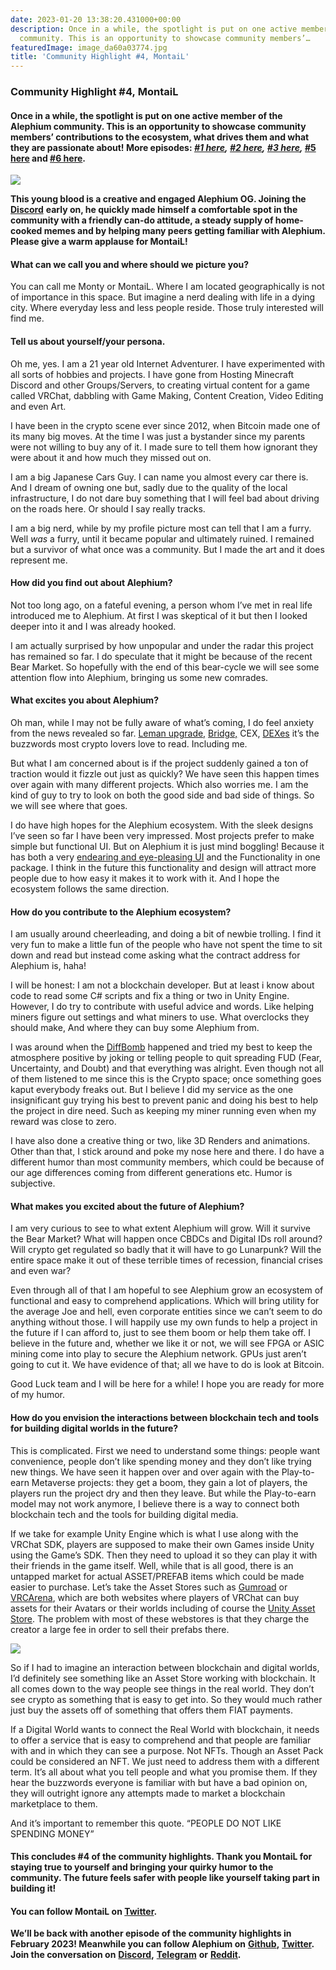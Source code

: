 ```yaml
---
date: 2023-01-20 13:38:20.431000+00:00
description: Once in a while, the spotlight is put on one active member of the Alephium
  community. This is an opportunity to showcase community members’…
featuredImage: image_da60a03774.jpg
title: 'Community Highlight #4, MontaiL'
---
```


### Community Highlight \#4, MontaiL

#### Once in a while, the spotlight is put on one active member of the Alephium community. This is an opportunity to showcase community members’ contributions to the ecosystem, what drives them and what they are passionate about! More episodes: <a href="https://medium.com/@alephium/community-highlight-wilhelm-k%C3%A4llstr%C3%B6m-aka-oracleuggla-81d3938c5692" class="markup--anchor markup--h4-anchor" data-href="https://medium.com/@alephium/community-highlight-wilhelm-k%C3%A4llstr%C3%B6m-aka-oracleuggla-81d3938c5692" target="_blank"><em>#1 here</em></a>_,_ <a href="https://medium.com/@alephium/community-highlight-cgi-bin-c102cc106f19" class="markup--anchor markup--h4-anchor" data-href="https://medium.com/@alephium/community-highlight-cgi-bin-c102cc106f19" target="_blank"><em>#2 here</em></a>_,_ <a href="https://medium.com/@alephium/community-highlight-3-digdug-48a7ec868504" class="markup--anchor markup--h4-anchor" data-href="https://medium.com/@alephium/community-highlight-3-digdug-48a7ec868504" target="_blank"><em>#3 here</em></a>_,_ <a href="https://medium.com/@alephium/community-highlight-5-txn-71c4fd76ffe8" class="markup--anchor markup--h4-anchor" data-href="https://medium.com/@alephium/community-highlight-5-txn-71c4fd76ffe8" rel="noopener" target="_blank">#5 here</a> and <a href="https://medium.com/@alephium/community-highlight-6-waldi-zkit-beats-37af1f6df3b8" class="markup--anchor markup--h4-anchor" data-href="https://medium.com/@alephium/community-highlight-6-waldi-zkit-beats-37af1f6df3b8" rel="noopener" target="_blank">#6 here</a>.

![](image_da60a03774.jpg)

**This young blood is a creative and engaged Alephium OG. Joining the** <a href="https://alephium.org/discord" class="markup--anchor markup--p-anchor" data-href="https://alephium.org/discord" rel="noopener" target="_blank"><strong>Discord</strong></a> **early on, he quickly made himself a comfortable spot in the community with a friendly can-do attitude, a steady supply of home-cooked memes and by helping many peers getting familiar with Alephium. Please give a warm applause for MontaiL!**

#### What can we call you and where should we picture you?

You can call me Monty or MontaiL. Where I am located geographically is not of importance in this space. But imagine a nerd dealing with life in a dying city. Where everyday less and less people reside. Those truly interested will find me.

#### Tell us about yourself/your persona.

Oh me, yes. I am a 21 year old Internet Adventurer. I have experimented with all sorts of hobbies and projects. I have gone from Hosting Minecraft Discord and other Groups/Servers, to creating virtual content for a game called VRChat, dabbling with Game Making, Content Creation, Video Editing and even Art.

I have been in the crypto scene ever since 2012, when Bitcoin made one of its many big moves. At the time I was just a bystander since my parents were not willing to buy any of it. I made sure to tell them how ignorant they were about it and how much they missed out on.

I am a big Japanese Cars Guy. I can name you almost every car there is. And I dream of owning one but, sadly due to the quality of the local infrastructure, I do not dare buy something that I will feel bad about driving on the roads here. Or should I say really tracks.

I am a big nerd, while by my profile picture most can tell that I am a furry. Well _was_ a furry, until it became popular and ultimately ruined. I remained but a survivor of what once was a community. But I made the art and it does represent me.

#### How did you find out about Alephium?

Not too long ago, on a fateful evening, a person whom I’ve met in real life introduced me to Alephium. At first I was skeptical of it but then I looked deeper into it and I was already hooked.

I am actually surprised by how unpopular and under the radar this project has remained so far. I do speculate that it might be because of the recent Bear Market. So hopefully with the end of this bear-cycle we will see some attention flow into Alephium, bringing us some new comrades.

#### What excites you about Alephium?

Oh man, while I may not be fully aware of what’s coming, I do feel anxiety from the news revealed so far. <a href="https://medium.com/@alephium/announcing-the-leman-network-upgrade-c01a81e65f0e" class="markup--anchor markup--p-anchor" data-href="https://medium.com/@alephium/announcing-the-leman-network-upgrade-c01a81e65f0e" target="_blank">Leman upgrade,</a> <a href="https://github.com/alephium/wormhole-fork" class="markup--anchor markup--p-anchor" data-href="https://github.com/alephium/wormhole-fork" rel="noopener" target="_blank">Bridge,</a> CEX, <a href="https://github.com/alephium/alephium-web3" class="markup--anchor markup--p-anchor" data-href="https://github.com/alephium/alephium-web3" rel="noopener" target="_blank">DEXes</a> it’s the buzzwords most crypto lovers love to read. Including me.

But what I am concerned about is if the project suddenly gained a ton of traction would it fizzle out just as quickly? We have seen this happen times over again with many different projects. Which also worries me. I am the kind of guy to try to look on both the good side and bad side of things. So we will see where that goes.

I do have high hopes for the Alephium ecosystem. With the sleek designs I’ve seen so far I have been very impressed. Most projects prefer to make simple but functional UI. But on Alephium it is just mind boggling! Because it has both a very <a href="https://medium.com/@alephium/the-front-end-leman-upgrade-948a98a3e2d" class="markup--anchor markup--p-anchor" data-href="https://medium.com/@alephium/the-front-end-leman-upgrade-948a98a3e2d" target="_blank">endearing and eye-pleasing UI</a> and the Functionality in one package. I think in the future this functionality and design will attract more people due to how easy it makes it to work with it. And I hope the ecosystem follows the same direction.

#### How do you contribute to the Alephium ecosystem?

I am usually around cheerleading, and doing a bit of newbie trolling. I find it very fun to make a little fun of the people who have not spent the time to sit down and read but instead come asking what the contract address for Alephium is, haha!

I will be honest: I am not a blockchain developer. But at least i know about code to read some C# scripts and fix a thing or two in Unity Engine. However, I do try to contribute with useful advice and words. Like helping miners figure out settings and what miners to use. What overclocks they should make, And where they can buy some Alephium from.

I was around when the <a href="https://medium.com/@alephium/diffbomb-day-postmortem-334b3fdccc5" class="markup--anchor markup--p-anchor" data-href="https://medium.com/@alephium/diffbomb-day-postmortem-334b3fdccc5" target="_blank">DiffBomb</a> happened and tried my best to keep the atmosphere positive by joking or telling people to quit spreading FUD (Fear, Uncertainty, and Doubt) and that everything was alright. Even though not all of them listened to me since this is the Crypto space; once something goes kaput everybody freaks out. But I believe I did my service as the one insignificant guy trying his best to prevent panic and doing his best to help the project in dire need. Such as keeping my miner running even when my reward was close to zero.

I have also done a creative thing or two, like 3D Renders and animations. Other than that, I stick around and poke my nose here and there. I do have a different humor than most community members, which could be because of our age differences coming from different generations etc. Humor is subjective.

#### What makes you excited about the future of Alephium?

I am very curious to see to what extent Alephium will grow. Will it survive the Bear Market? What will happen once CBDCs and Digital IDs roll around? Will crypto get regulated so badly that it will have to go Lunarpunk? Will the entire space make it out of these terrible times of recession, financial crises and even war?

Even through all of that I am hopeful to see Alephium grow an ecosystem of functional and easy to comprehend applications. Which will bring utility for the average Joe and hell, even corporate entities since we can’t seem to do anything without those. I will happily use my own funds to help a project in the future if I can afford to, just to see them boom or help them take off. I believe in the future and, whether we like it or not, we will see FPGA or ASIC mining come into play to secure the Alephium network. GPUs just aren’t going to cut it. We have evidence of that; all we have to do is look at Bitcoin.

Good Luck team and I will be here for a while! I hope you are ready for more of my humor.

#### How do you envision the interactions between blockchain tech and tools for building digital worlds in the future?

This is complicated. First we need to understand some things: people want convenience, people don’t like spending money and they don’t like trying new things. We have seen it happen over and over again with the Play-to-earn Metaverse projects: they get a boom, they gain a lot of players, the players run the project dry and then they leave. But while the Play-to-earn model may not work anymore, I believe there is a way to connect both blockchain tech and the tools for building digital media.

If we take for example Unity Engine which is what I use along with the VRChat SDK, players are supposed to make their own Games inside Unity using the Game’s SDK. Then they need to upload it so they can play it with their friends in the game itself. Well, while that is all good, there is an untapped market for actual ASSET/PREFAB items which could be made easier to purchase. Let’s take the Asset Stores such as <a href="https://gumroad.com/" class="markup--anchor markup--p-anchor" data-href="https://gumroad.com/" rel="noopener" target="_blank">Gumroad</a> or <a href="https://www.vrcarena.com/" class="markup--anchor markup--p-anchor" data-href="https://www.vrcarena.com/" rel="noopener" target="_blank">VRCArena</a>, which are both websites where players of VRChat can buy assets for their Avatars or their worlds including of course the <a href="https://assetstore.unity.com/" class="markup--anchor markup--p-anchor" data-href="https://assetstore.unity.com/" rel="noopener" target="_blank">Unity Asset Store</a>. The problem with most of these webstores is that they charge the creator a large fee in order to sell their prefabs there.

![](image_4967e654f6.jpg)

So if I had to imagine an interaction between blockchain and digital worlds, I’d definitely see something like an Asset Store working with blockchain. It all comes down to the way people see things in the real world. They don’t see crypto as something that is easy to get into. So they would much rather just buy the assets off of something that offers them FIAT payments.

If a Digital World wants to connect the Real World with blockchain, it needs to offer a service that is easy to comprehend and that people are familiar with and in which they can see a purpose. Not NFTs. Though an Asset Pack could be considered an NFT. We just need to address them with a different term. It’s all about what you tell people and what you promise them. If they hear the buzzwords everyone is familiar with but have a bad opinion on, they will outright ignore any attempts made to market a blockchain marketplace to them.

And it’s important to remember this quote. “PEOPLE DO NOT LIKE SPENDING MONEY”

#### This concludes \#4 of the community highlights. Thank you MontaiL for staying true to yourself and bringing your quirky humor to the community. The future feels safer with people like yourself taking part in building it!

#### You can follow MontaiL on <a href="https://twitter.com/therealmontail" class="markup--anchor markup--h4-anchor" data-href="https://twitter.com/therealmontail" rel="noopener" target="_blank">Twitter</a>.

**We’ll be back with another episode of the community highlights in February 2023! Meanwhile you can follow Alephium on** <a href="https://github.com/alephium/" class="markup--anchor markup--p-anchor" data-href="https://github.com/alephium/" rel="noopener" target="_blank"><strong>Github</strong></a>**,** <a href="https://twitter.com/alephium" class="markup--anchor markup--p-anchor" data-href="https://twitter.com/alephium" rel="noopener" target="_blank"><strong>Twitter</strong></a>**. Join the conversation on** <a href="https://alephium.org/discord" class="markup--anchor markup--p-anchor" data-href="https://alephium.org/discord" rel="noopener" target="_blank"><strong>Discord</strong></a>**,** <a href="https://t.me/alephiumgroup" class="markup--anchor markup--p-anchor" data-href="https://t.me/alephiumgroup" rel="noopener" target="_blank"><strong>Telegram</strong></a> **or** <a href="https://www.reddit.com/r/alephium" class="markup--anchor markup--p-anchor" data-href="https://www.reddit.com/r/alephium" rel="noopener" target="_blank"><strong>Reddit</strong></a>**.**
